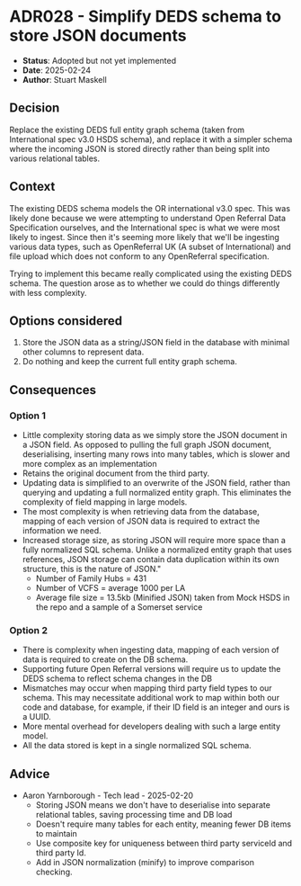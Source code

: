 # ADR028 - Simplify DEDS schema to store JSON documents

- **Status**: Adopted but not yet implemented
- **Date**: 2025-02-24
- **Author**: Stuart Maskell

## Decision

Replace the existing DEDS full entity graph schema (taken from International spec v3.0 HSDS schema), and replace it with a simpler schema where the incoming JSON is stored directly rather than being split into various relational tables.

## Context

The existing DEDS schema models the OR international v3.0 spec. This was likely done because we were attempting to understand Open Referral Data Specification ourselves, and the International spec is what we were most likely to ingest. Since then it's seeming more likely that we'll be ingesting various data types, such as OpenReferral UK (A subset of International) and file upload which does not conform to any OpenReferral specification.

Trying to implement this became really complicated using the existing DEDS schema. The question arose as to whether we could do things differently with less complexity.


## Options considered


1. Store the JSON data as a string/JSON field in the database with minimal other columns to represent data.
2. Do nothing and keep the current full entity graph schema.

## Consequences

### Option 1

- Little complexity storing data as we simply store the JSON document in a JSON field. As opposed to pulling the full graph JSON document, deserialising, inserting many rows into many tables, which is slower and more complex as an implementation
- Retains the original document from the third party.
- Updating data is simplified to an overwrite of the JSON field, rather than querying and updating a full normalized entity graph. This eliminates the complexity of field mapping in large models.
- The most complexity is when retrieving data from the database, mapping of each version of JSON data is required to extract the information we need.
- Increased storage size, as storing JSON will require more space than a fully normalized SQL schema. Unlike a normalized entity graph that uses references, JSON storage can contain data duplication within its own structure, this is the nature of JSON."
   - Number of Family Hubs = 431
   - Number of VCFS = average 1000 per LA
   - Average file size = 13.5kb (Minified JSON) taken from Mock HSDS in the repo and a sample of a Somerset service

### Option 2

- There is complexity when ingesting data, mapping of each version of data is required to create on the DB schema.
- Supporting future Open Referral versions will require us to update the DEDS schema to reflect schema changes in the DB
- Mismatches may occur when mapping third party field types to our schema. This may necessitate additional work to map within both our code and database, for example, if their ID field is an integer and ours is a UUID.
- More mental overhead for developers dealing with such a large entity model.
- All the data stored is kept in a single normalized SQL schema.

## Advice

- Aaron Yarnborough - Tech lead - 2025-02-20
   - Storing JSON means we don't have to deserialise into separate relational tables, saving processing time and DB load
   - Doesn't require many tables for each entity, meaning fewer DB items to maintain
   - Use composite key for uniqueness between third party serviceId and third party Id.
   - Add in JSON normalization (minify) to improve comparison checking.
